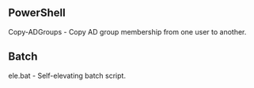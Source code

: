 ## PowerShell
Copy-ADGroups - Copy AD group membership from one user to another.

## Batch
ele.bat - Self-elevating batch script.
